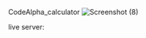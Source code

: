 CodeAlpha_calculator
![Screenshot (8)](https://github.com/user-attachments/assets/204805a3-25ce-4fca-a66f-c4c6e91f706a)

live server:
